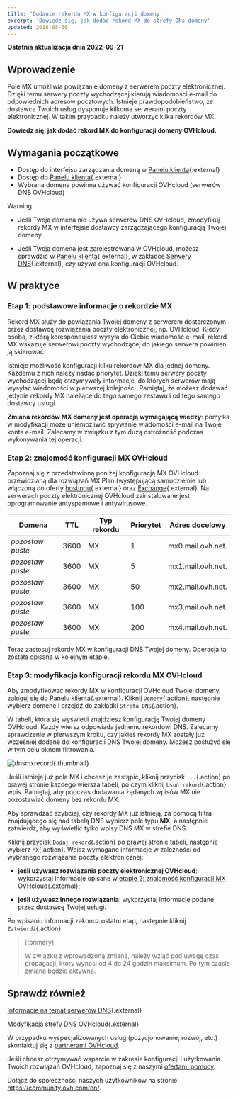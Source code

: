 ```yaml
---
title: 'Dodanie rekordu MX w konfiguracji domeny'
excerpt: 'Dowiedz się, jak dodać rekord MX do strefy DNs domeny'
updated: 2018-05-30
---
```


**Ostatnia aktualizacja dnia 2022-09-21**

## Wprowadzenie

Pole MX umożliwia powiązanie domeny z serwerem poczty elektronicznej. Dzięki temu serwery poczty wychodzącej kierują wiadomości e-mail do odpowiednich adresów pocztowych. Istnieje prawdopodobieństwo, że dostawca Twoich usług dysponuje kilkoma serwerami poczty elektronicznej. W takim przypadku należy utworzyć kilka rekordów MX.

**Dowiedz się, jak dodać rekord MX do konfiguracji domeny OVHcloud.**

## Wymagania początkowe

- Dostęp do interfejsu zarządzania domeną w [Panelu klienta](https://www.ovh.com/auth/?action=gotomanager&from=https://www.ovh.pl/&ovhSubsidiary=pl){.external}
- Dostęp do [Panelu klienta](https://www.ovh.com/auth/?action=gotomanager&from=https://www.ovh.pl/&ovhSubsidiary=pl){.external}
- Wybrana domena powinna używać konfiguracji OVHcloud (serwerów DNS OVHcloud)

> [!warning]
>
> - Jeśli Twoja domena nie używa serwerów DNS OVHcloud, zmodyfikuj rekordy MX w interfejsie dostawcy zarządzającego konfiguracją Twojej domeny.
>
> - Jeśli Twoja domena jest zarejestrowana w OVHcloud, możesz sprawdzić w [Panelu klienta](https://www.ovh.com/auth/?action=gotomanager&from=https://www.ovh.pl/&ovhSubsidiary=pl){.external}, w zakładce [Serwery DNS](https://www.ovh.com/auth/?action=gotomanager&from=https://www.ovh.pl/&ovhSubsidiary=pl){.external}, czy używa ona konfiguracji OVHcloud.
>

## W praktyce

### Etap 1: podstawowe informacje o rekordzie MX

Rekord MX służy do powiązania Twojej domeny z serwerem dostarczonym przez dostawcę rozwiązania poczty elektronicznej, np. OVHcloud. Kiedy osoba, z którą korespondujesz wysyła do Ciebie wiadomość e-mail, rekord MX wskazuje serwerowi poczty wychodzącej do jakiego serwera powinien ją skierować.

Istnieje możliwość konfiguracji kilku rekordów MX dla jednej domeny. Każdemu z nich należy nadać priorytet. Dzięki temu serwery poczty wychodzącej będą otrzymywały informacje, do których serwerów mają wysyłać wiadomości w pierwszej kolejności. Pamiętaj, że możesz dodawać jedynie rekordy MX należące do tego samego zestawu i od tego samego dostawcy usługi.

**Zmiana rekordów MX domeny jest operacją wymagającą wiedzy**: pomyłka w modyfikacji może uniemożliwić spływanie wiadomości e-mail na Twoje konta e-mail. Zalecamy w związku z tym dużą ostrożność podczas wykonywania tej operacji.

### Etap 2: znajomość konfiguracji MX OVHcloud

Zapoznaj się z przedstawioną poniżej konfiguracją MX OVHcloud przewidzianą dla rozwiązań MX Plan (występującą samodzielnie lub włączoną do oferty [hostingu](https://www.ovhcloud.com/pl/web-hosting//){.external} oraz [Exchange](https://www.ovhcloud.com/pl/emails/){.external}. Na serwerach poczty elektronicznej OVHcloud zainstalowane jest oprogramowanie antyspamowe i antywirusowe.

|Domena|TTL|Typ rekordu|Priorytet|Adres docelowy|
|---|---|---|---|---|
|*pozostaw puste*|3600 |MX|1|mx0.mail.ovh.net.|
|*pozostaw puste*|3600 |MX|5|mx1.mail.ovh.net.|
|*pozostaw puste*|3600 |MX|50 |mx2.mail.ovh.net.|
|*pozostaw puste*|3600 |MX|100|mx3.mail.ovh.net.|
|*pozostaw puste*|3600 |MX|200|mx4.mail.ovh.net.|

Teraz zastosuj rekordy MX w konfiguracji DNS Twojej domeny. Operacja ta została opisana w kolejnym etapie. 

### Etap 3: modyfikacja konfiguracji rekordu MX OVHcloud

Aby zmodyfikować rekordy MX w konfiguracji OVHcloud Twojej domeny, zaloguj się do [Panelu klienta](https://www.ovh.com/auth/?action=gotomanager&from=https://www.ovh.pl/&ovhSubsidiary=pl){.external}. Kliknij `Domeny`{.action}, następnie wybierz domenę i przejdź do zakładki `Strefa DNS`{.action}.

W tabeli, która się wyświetli znajdziesz konfigurację Twojej domeny OVHcloud. Każdy wiersz odpowiada jednemu rekordowi DNS. Zalecamy sprawdzenie w pierwszym kroku, czy jakieś rekordy MX zostały już wcześniej dodane do konfiguracji DNS Twojej domeny. Możesz posłużyć się w tym celu oknem filtrowania.

![dnsmxrecord](images/mx-records-dns-zone.png){.thumbnail}

Jeśli istnieją już pola MX i chcesz je zastąpić, kliknij przycisk `...`{.action} po prawej stronie każdego wiersza tabeli, po czym kliknij `Usuń rekord`{.action} wpis. Pamiętaj, aby podczas dodawania żądanych wpisów MX nie pozostawiać domeny bez rekordu MX.

Aby sprawdzać szybciej, czy rekordy MX już istnieją, za pomocą filtra znajdującego się nad tabelą DNS wybierz pole typu **MX**, a następnie zatwierdź, aby wyświetlić tylko wpisy DNS MX w strefie DNS.

Kliknij przycisk `Dodaj rekord`{.action} po prawej stronie tabeli, następnie wybierz `MX`{.action}. Wpisz wymagane informacje w zależności od wybranego rozwiązania poczty elektronicznej:

- **jeśli używasz rozwiązania poczty elektronicznej OVHcloud**: wykorzystaj informacje opisane w [etapie 2: znajomość konfiguracji MX OVHcloud](/pages/web/domains/dns_zone_mx#etap-2-znajomosc-konfiguracji-mx-ovh){.external};

- **jeśli używasz innego rozwiązania**: wykorzystaj informacje podane przez dostawcę Twojej usługi.

Po wpisaniu informacji zakończ ostatni etap, następnie kliknij `Zatwierdź`{.action}.

> [!primary]
>
> W związku z wprowadzoną zmianą, należy wziąć pod uwagę czas propagacji, który wynosi od 4 do 24 godzin maksimum. Po tym czasie zmiana będzie aktywna.
>

## Sprawdź również

[Informacje na temat serwerów DNS](/pages/web/domains/dns_server_general_information){.external}

[Modyfikacja strefy DNS OVHcloud](/pages/web/domains/dns_zone_edit){.external}

W przypadku wyspecjalizowanych usług (pozycjonowanie, rozwój, etc.) skontaktuj się z [partnerami OVHcloud](https://partner.ovhcloud.com/pl/).

Jeśli chcesz otrzymywać wsparcie w zakresie konfiguracji i użytkowania Twoich rozwiązań OVHcloud, zapoznaj się z naszymi [ofertami pomocy](https://www.ovhcloud.com/pl/support-levels/).

Dołącz do społeczności naszych użytkowników na stronie <https://community.ovh.com/en/>. 